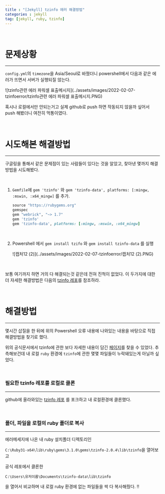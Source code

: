 ```yaml
---
title : "[Jekyll] tzinfo 에러 해결방법"
categories : jekyll
tag: [jekyll, ruby, tzinfo] 
---
```


​	

# 문제상황

---

```config.yml```의 ```timezone```을 Asia/Seoul로 바꿨더니 powershell에서 다음과 같은 에러가 뜨면서 서버가 실행되질 않는다.

![tzinfo관련 에러 파워셀 표출메시지](../assets/images/2022-02-07-tzinfoerror/tzinfo관련 에러 파워셀 표출메시지.PNG)

혹시나 로컬에서만 안되는거고 실제 github로 push 하면 작동되지 않을까 싶어서 push 해봤더니 여전히 먹통이였다. 

 



​	

# 시도해본 해결방법

---

구글링을 통해서 같은 문제점이 있는 사람들이 있다는 것을 알았고, 찾아낸 몇까지 해결방법을 시도해봤다.

​	

1. ```Gemfile```에 ```gem 'tzinfo'``` 와  ```gem 'tzinfo-data', platforms: [:mingw, :mswin, :x64_mingw]``` 를 추가.

   ```ruby
   source "https://rubygems.org"
   gemspec
   gem "webrick", "~> 1.7"
   gem 'tzinfo'
   gem 'tzinfo-data', platforms: [:mingw, :mswin, :x64_mingw]
   ```

   ​	

2. Powershell 에서 ```gem install tzifo``` 와 ```gem install tzinfo-data``` 를 실행

   ![캡처12 (2)](../assets/images/2022-02-07-tzinfoerror/캡처12 (2).PNG)

​	

보통 여기까지 하면 거의 다 해결되는것 같은데 전혀 진척이 없었다. 이 두가지에 대한 더 자세한 해결방법은 다음의 [tzinfo 레포](https://github.com/tzinfo/tzinfo/wiki/Resolving-TZInfo::DataSourceNotFound-Errors)를 참조하라.



​	

# 해결방법

---

몇시간 삽질을 한 뒤에 위의 Powershell 오류 내용에 나와있는 내용을 바탕으로 직접 해결방법을 찾기로 했다. 

위의 공식문서에서  tzinfo에 관한 보다 자세한 내용이 담긴 [페이지](https://rubydoc.info/gems/tzinfo/TZInfo/DataSource.set)를 찾을 수 있었다. 추측해보건데 내 로컬 ```ruby``` 환경에 ```tzinfo```에 관한 몇몇 파일들이 누락돼있는게 아닐까 싶었다.



​	

### 필요한 tzinfo 레포를 로컬로 클론

---

github에 올라와있는 [tzinfo 레포](https://github.com/tzinfo/tzinfo ) 를 포크하고 내 로컬환경에 클론했다.

​	

### 폴더, 파일을 로컬의 ruby 폴더로 복사

---

에러메세지에 나온 내 ruby 설치폴더 디렉토리인

```C:\Ruby31-x64\lib\ruby\gems\3.1.0\gems\tzinfo-2.0.4\lib\tzinfo```을 열어보고

공식 레포에서 클론한

```C:\Users\유저이름\Documents\tzinfo-data\lib\tzinfo```

을 열어서 비교하며 내 로컬 ruby 환경에 없는 파일들을 싹 다 복사해줬다.       !!

